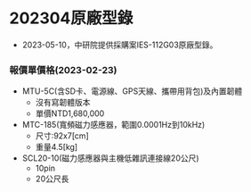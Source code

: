 # 202304原廠型錄
+ 2023-05-10，中研院提供採購案IES-112G03原廠型錄。

### 報價單價格(2023-02-23)
+ MTU-5C(含SD卡、電源線、GPS天線、攜帶用背包)及內置韌體
  + 沒有寫韌體版本
  + 單價NTD1,680,000
+ MTC-185(寬頻磁力感應器，範圍0.0001Hz到10kHz)
  + 尺寸:92x7[cm]
  + 重量4.5[kg]
+ SCL20-10(磁力感應器與主機低雜訊連接線20公尺)
  + 10pin
  + 20公尺長 
